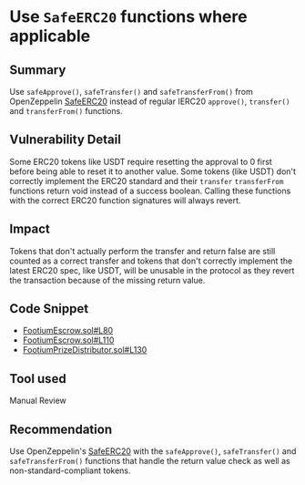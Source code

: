 # Use `SafeERC20` functions where applicable

## Summary

Use `safeApprove()`, `safeTransfer()` and `safeTransferFrom()` from OpenZeppelin [SafeERC20](https://github.com/OpenZeppelin/openzeppelin-contracts/blob/master/contracts/token/ERC20/utils/SafeERC20.sol) instead of regular IERC20 `approve()`, `transfer()` and `transferFrom()` functions.

## Vulnerability Detail

Some ERC20 tokens like USDT require resetting the approval to 0 first before being able to reset it to another value.
Some tokens (like USDT) don't correctly implement the ERC20 standard and their `transfer` `transferFrom` functions return void instead of a success boolean. Calling these functions with the correct ERC20 function signatures will always revert.

## Impact 

Tokens that don't actually perform the transfer and return false are still counted as a correct transfer and tokens that don't correctly implement the latest ERC20 spec, like USDT, will be unusable in the protocol as they revert the transaction because of the missing return value.

## Code Snippet

- [FootiumEscrow.sol#L80](https://github.com/sherlock-audit/2023-04-footium/blob/main/footium-eth-shareable/contracts/FootiumEscrow.sol#L80)
- [FootiumEscrow.sol#L110](https://github.com/sherlock-audit/2023-04-footium/blob/main/footium-eth-shareable/contracts/FootiumEscrow.sol#L110)
- [FootiumPrizeDistributor.sol#L130](https://github.com/sherlock-audit/2023-04-footium/blob/main/footium-eth-shareable/contracts/FootiumPrizeDistributor.sol#L130)

## Tool used

Manual Review

## Recommendation

Use OpenZeppelin's [SafeERC20](https://github.com/OpenZeppelin/openzeppelin-contracts/blob/master/contracts/token/ERC20/utils/SafeERC20.sol) with the `safeApprove()`, `safeTransfer()` and `safeTransferFrom()` functions that handle the return value check as well as non-standard-compliant tokens.
